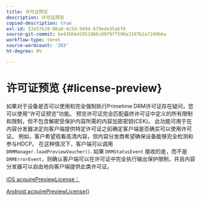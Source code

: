 ```yaml
---
title: 许可证预览
description: 许可证预览
copied-description: true
exl-id: 53a57610-86a8-4c5d-9494-679ede35abf8
source-git-commit: be43bbbd1051886c8979ff590a3197b2a7249b6a
workflow-type: tm+mt
source-wordcount: '203'
ht-degree: 0%

---
```


# 许可证预览 {#license-preview}

如果对于设备是否可以使用和完全强制执行Primetime DRM许可证存在疑问，您可以使用“许可证预览”功能。 预览许可证完全匹配最终许可证中定义的所有限制和限制，但不包含解密受保护内容所需的内容加密密钥(CEK)。 此功能可用于在内容分发器决定向客户端提供特定许可证之前确定客户端是否确实可以使用许可证。 例如，客户希望观看高清内容，但内容分发商希望确保设备能够完全检测和参与HDCP。 在这种情况下，客户端可以调用 `DRMManager.loadPreviewVoucher()`. 如果 `DRMStatusEvent` 接收的是，而不是 `DRMErrorEvent`，则确认客户端可以在许可证中完全执行输出保护限制，并且内容分发器可以自由地向客户端提供此类许可证。

[iOS acquirePreviewLicense：](https://help.adobe.com/en_US/primetime/api/drm-apis/client/ios/interface_d_r_m_manager.html#a3baac603bdd8826624dbe97f9faaba10)

[Android acquirePreviewLicense()](https://help.adobe.com/en_US/primetime/api/drm-apis/client/android/com/adobe/ave/drm/DRMManager.html#acquirePreviewLicense(com.adobe.ave.drm.DRMMetadata,%20com.adobe.ave.drm.DRMOperationErrorCallback,%20com.adobe.ave.drm.DRMLicenseAcquiredCallback))
